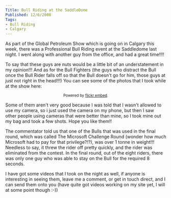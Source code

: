 ```yaml
---
Title: Bull Riding at the SaddleDome
Published: 12/6/2008
Tags:
- Bull Riding
- Calgary
---
```


As part of the Global Petroleum Show which is going on in Calgary this week, there was a Professional Bull Riding event at the Saddledome last night. I went along with another guy from the office, and had a great time!!!!

To say that these guys are nuts would be a little bit of an understatement in my opinion!!! And as for the Bull Fighters (the guys who distract the Bull once the Bull Rider falls off so that the Bull doesn't go for him, those guys at just not right in the head!!!) You can see some of the photos that I took while at the show here:

<div id="flickrembed"></div><small style="display: block; text-align: center; margin: 0 auto;">Powered by <a href="https://flickrembed.com">flickr embed</a>.</small>

<script src="https://flickrembed.com/embed_v2.js.php?source=flickr&layout=responsive&input=72157677829861025&sort=0&by=album&theme=default&scale=fit&skin=default&id=5850544461b40"></script>

Some of them aren't very good because I was told that I wasn't allowed to use my camera, so i just used the camera on my phone, but then I saw other people using cameras that were better than mine, so I took mine out my bag and took a few shots. Hope you like them!!

The commentator told us that one of the Bulls that was used in the final round, which was called The Microsoft Challenge Round (wonder how much Microsoft had to pay for that privilege?!?), was over 1 tonne in weight!!! Needless to say, it threw the rider off pretty quickly, and the rider was eliminated from the contest. In the final round, out of the eight riders, there was only one guy who was able to stay on the Bull for the required 8 seconds.

I have got some videos that I took on the night as well, if anyone is interesting in seeing them, leave me a comment, or get in touch direct, and I can send them onto you (have quite got videos working on my site yet, I will at some point though :-))
